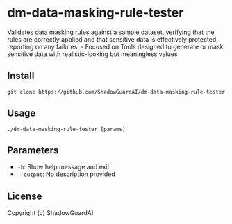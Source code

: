 # dm-data-masking-rule-tester
Validates data masking rules against a sample dataset, verifying that the rules are correctly applied and that sensitive data is effectively protected, reporting on any failures. - Focused on Tools designed to generate or mask sensitive data with realistic-looking but meaningless values

## Install
`git clone https://github.com/ShadowGuardAI/dm-data-masking-rule-tester`

## Usage
`./dm-data-masking-rule-tester [params]`

## Parameters
- `-h`: Show help message and exit
- `--output`: No description provided

## License
Copyright (c) ShadowGuardAI
